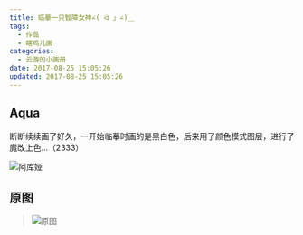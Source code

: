 ```yaml
---
title: 临摹一只智障女神∠( ᐛ 」∠)＿
tags:
  - 作品
  - 瞎鸡儿画
categories:
  - 云游的小画册
date: 2017-08-25 15:05:26
updated: 2017-08-25 15:05:26
---
```


## Aqua

断断续续画了好久，一开始临摹时画的是黑白色，后来用了颜色模式图层，进行了魔改上色…（2333）

![阿库娅](https://cdn.jsdelivr.net/gh/YunYouJun/cdn/img/draw/konosuba-aqua.jpg)

<!-- more -->

## 原图

> ![原图](https://cdn.jsdelivr.net/gh/YunYouJun/cdn/img/draw/96.png)
